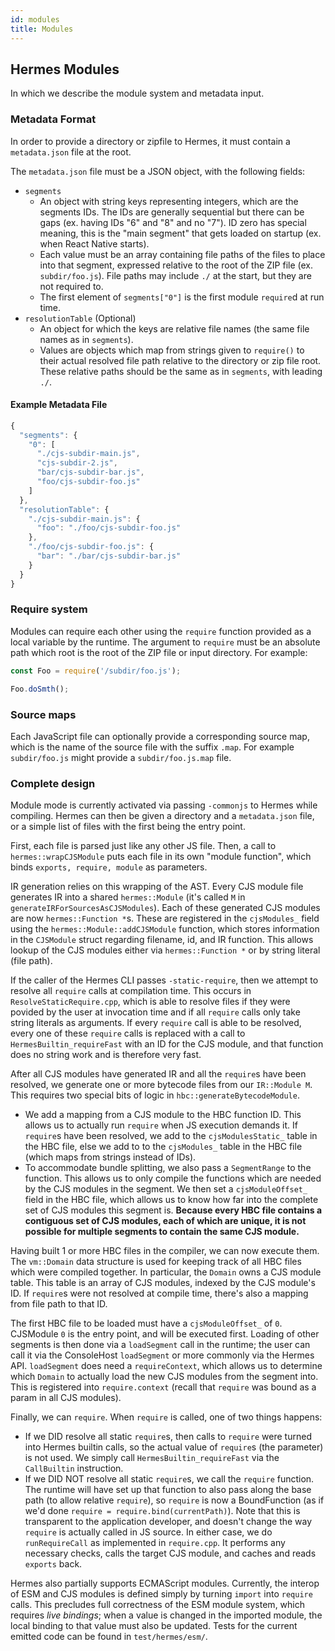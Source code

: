 ```yaml
---
id: modules
title: Modules
---
```


## Hermes Modules

In which we describe the module system and metadata input.

### Metadata Format

In order to provide a directory or zipfile to Hermes,
it must contain a `metadata.json` file at the root.

The `metadata.json` file must be a JSON object, with the following fields:

- `segments`
  - An object with string keys representing integers, which are the segments
    IDs. The IDs are generally sequential but there can be gaps (ex. having IDs
    "6" and "8" and no "7"). ID zero has special meaning, this is the "main
    segment" that gets loaded on startup (ex. when React Native starts).
  - Each value must be an array containing file paths
    of the files to place into that segment, expressed relative to the root of
    the ZIP file (ex. `subdir/foo.js`). File paths may include `./` at the start,
    but they are not required to.
  - The first element of `segments["0"]` is the first module `require`d at run time.
- `resolutionTable` (Optional)
  - An object for which the keys are relative file names
    (the same file names as in `segments`).
  - Values are objects which map from strings given to `require()`
    to their actual resolved file path relative to the directory or zip file root.
    These relative paths should be the same as in `segments`, with leading `./`.

#### Example Metadata File

```js
{
  "segments": {
    "0": [
      "./cjs-subdir-main.js",
      "cjs-subdir-2.js",
      "bar/cjs-subdir-bar.js",
      "foo/cjs-subdir-foo.js"
    ]
  },
  "resolutionTable": {
    "./cjs-subdir-main.js": {
      "foo": "./foo/cjs-subdir-foo.js"
    },
    "./foo/cjs-subdir-foo.js": {
      "bar": "./bar/cjs-subdir-bar.js"
    }
  }
}
```

### Require system

Modules can require each other using the `require` function provided as a local
variable by the runtime. The argument to `require` must be an absolute path
which root is the root of the ZIP file or input directory. For example:

```js
const Foo = require('/subdir/foo.js');

Foo.doSmth();
```

### Source maps

Each JavaScript file can optionally provide a corresponding source map, which is
the name of the source file with the suffix `.map`. For example `subdir/foo.js`
might provide a `subdir/foo.js.map` file.

### Complete design

Module mode is currently activated via passing `-commonjs` to Hermes while compiling.
Hermes can then be given a directory and a `metadata.json` file,
or a simple list of files with the first being the entry point.

First, each file is parsed just like any other JS file.
Then, a call to `hermes::wrapCJSModule` puts each file in its own "module function",
which binds `exports, require, module` as parameters.

IR generation relies on this wrapping of the AST.
Every CJS module file generates IR into a shared `hermes::Module`
(it's called `M` in `generateIRForSourcesAsCJSModules`).
Each of these generated CJS modules are now `hermes::Function *`s.
These are registered in the `cjsModules_` field using the `hermes::Module::addCJSModule` function,
which stores information in the `CJSModule` struct regarding filename, id, and IR function.
This allows lookup of the CJS modules either via `hermes::Function *` or by string literal (file path).

If the caller of the Hermes CLI passes `-static-require`,
then we attempt to resolve all `require` calls at compilation time.
This occurs in `ResolveStaticRequire.cpp`, which is able to resolve files if they were povided
by the user at invocation time and if all `require` calls only take string literals as arguments.
If every `require` call is able to be resolved, every one of these `require` calls is replaced
with a call to `HermesBuiltin_requireFast` with an ID for the CJS module,
and that function does no string work and is therefore very fast.

After all CJS modules have generated IR and all the `require`s have been resolved,
we generate one or more bytecode files from our `IR::Module M`.
This requires two special bits of logic in `hbc::generateBytecodeModule`.
- We add a mapping from a CJS module to the HBC function ID.
  This allows us to actually run `require` when JS execution demands it.
  If `require`s have been resolved, we add to the `cjsModulesStatic_` table in the HBC file,
  else we add to to the `cjsModules_` table in the HBC file (which maps from strings instead of IDs).
- To accommodate bundle splitting, we also pass a `SegmentRange` to the function.
  This allows us to only compile the functions which are needed by the CJS modules in the segment.
  We then set a `cjsModuleOffset_` field in the HBC file,
  which allows us to know how far into the complete set of CJS modules this segment is.
  **Because every HBC file contains a contiguous set of CJS modules, each of which are unique,
  it is not possible for multiple segments to contain the same CJS module.**

Having built 1 or more HBC files in the compiler, we can now execute them.
The `vm::Domain` data structure is used for keeping track of all HBC files which were compiled together.
In particular, the `Domain` owns a CJS module table.
This table is an array of CJS modules, indexed by the CJS module's ID.
If `require`s were not resolved at compile time, there's also a mapping from file path to that ID.

The first HBC file to be loaded must have a `cjsModuleOffset_` of `0`.
CJSModule `0` is the entry point, and will be executed first.
Loading of other segments is then done via a `loadSegment` call in the runtime;
the user can call it via the ConsoleHost `loadSegment` or more commonly via the Hermes API.
`loadSegment` does need a `requireContext`, which allows us to determine which `Domain` to actually
load the new CJS modules from the segment into.
This is registered into `require.context` (recall that `require` was bound as a param in all CJS modules).

Finally, we can `require`.
When `require` is called, one of two things happens:
- If we DID resolve all static `require`s, then calls to `require` were turned into Hermes builtin
  calls, so the actual value of `require`s (the parameter) is not used.
  We simply call `HermesBuiltin_requireFast` via the `CallBuiltin` instruction.
- If we DID NOT resolve all static `require`s, we call the `require` function.
  The runtime will have set up that function to also pass along the base path (to allow relative `require`),
  so `require` is now a BoundFunction (as if we'd done `require = require.bind(currentPath)`).
  Note that this is transparent to the application developer, and doesn't change the way `require`
  is actually called in JS source.
In either case, we do `runRequireCall` as implemented in `require.cpp`.
It performs any necessary checks, calls the target CJS module, and caches and reads `exports` back.

Hermes also partially supports ECMAScript modules.
Currently, the interop of ESM and CJS modules is defined simply by turning `import` into `require` calls.
This precludes full correctness of the ESM module system, which requires _live bindings_;
when a value is changed in the imported module, the local binding to that value must also be updated.
Tests for the current emitted code can be found in `test/hermes/esm/`.

